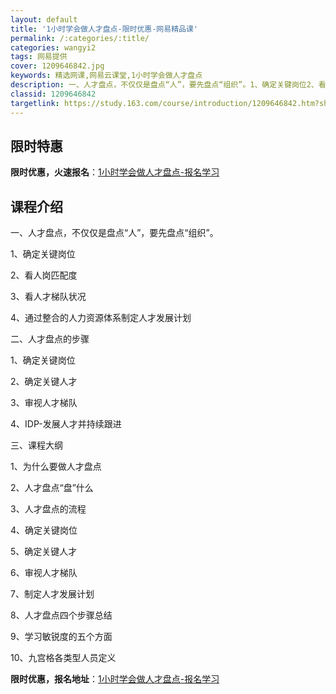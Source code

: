 ```yaml
---
layout: default
title: '1小时学会做人才盘点-限时优惠-网易精品课'
permalink: /:categories/:title/
categories: wangyi2
tags: 网易提供
cover: 1209646842.jpg
keywords: 精选网课,网易云课堂,1小时学会做人才盘点
description: 一、人才盘点，不仅仅是盘点“人”，要先盘点“组织”。1、确定关键岗位2、看人岗匹配度3、看人才梯队状况4、通过整合的人力
classid: 1209646842
targetlink: https://study.163.com/course/introduction/1209646842.htm?share=1&shareId=1025206652&utm_campaign=share&utm_medium=iphoneShare&utm_source=&utm_u=1025206652
---
```


## 限时特惠

**限时优惠，火速报名**：[1小时学会做人才盘点-报名学习](https://study.163.com/course/introduction/1209646842.htm?share=1&shareId=1025206652&utm_campaign=share&utm_medium=iphoneShare&utm_source=&utm_u=1025206652)

## 课程介绍

一、人才盘点，不仅仅是盘点“人”，要先盘点“组织”。

1、确定关键岗位

2、看人岗匹配度

3、看人才梯队状况

4、通过整合的人力资源体系制定人才发展计划

二、人才盘点的步骤

1、确定关键岗位

2、确定关键人才

3、审视人才梯队

4、IDP-发展人才并持续跟进

三、课程大纲

1、为什么要做人才盘点

2、人才盘点“盘”什么

3、人才盘点的流程

4、确定关键岗位

5、确定关键人才

6、审视人才梯队

7、制定人才发展计划

8、人才盘点四个步骤总结

9、学习敏锐度的五个方面

10、九宫格各类型人员定义

**限时优惠，报名地址**：[1小时学会做人才盘点-报名学习](https://study.163.com/course/introduction/1209646842.htm?share=1&shareId=1025206652&utm_campaign=share&utm_medium=iphoneShare&utm_source=&utm_u=1025206652)

